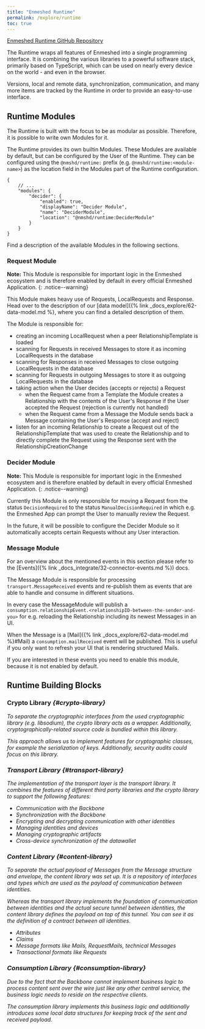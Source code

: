 ```yaml
---
title: "Enmeshed Runtime"
permalink: /explore/runtime
toc: true
---
```


[Enmeshed Runtime GitHub Repository](https://github.com/nmshd/cns-runtime)

The Runtime wraps all features of Enmeshed into a single programming interface. It is combining the various libraries to a powerful software stack, primarily based on TypeScript, which can be used on nearly every device on the world - and even in the browser.

Versions, local and remote data, synchronization, communication, and many more items are tracked by the Runtime in order to provide an easy-to-use interface.

## Runtime Modules

The Runtime is built with the focus to be as modular as possible. Therefore, it is possible to write own Modules for it.

The Runtime provides its own builtin Modules. These Modules are available by default, but can be configured by the User of the Runtime. They can be configured using the `@nmshd/runtime:` prefix (e.g. `@nmshd/runtime:<module-name>`) as the location field in the Modules part of the Runtime configuration.

```jsonc
{
    // ...
    "modules": {
        "decider": {
            "enabled": true,
            "displayName": "Decider Module",
            "name": "DeciderModule",
            "location": "@nmshd/runtime:DeciderModule"
        }
    }
}
```

Find a description of the available Modules in the following sections.

### Request Module

**Note:** This Module is responsible for important logic in the Enmeshed ecosystem and is therefore enabled by default in every official Enmeshed Application.
{: .notice--warning}

This Module makes heavy use of Requests, LocalRequests and Response. Head over to the description of our [data model]({% link _docs_explore/62-data-model.md %}, where you can find a detailed description of them.

The Module is responsible for:

-   creating an incoming LocalRequest when a peer RelationshipTemplate is loaded
-   scanning for Requests in received Messages to store it as incoming LocalRequests in the database
-   scanning for Responses in received Messages to close outgoing LocalRequests in the database
-   scanning for Requests in outgoing Messages to store it as outgoing LocalRequests in the database
-   taking action when the User decides (accepts or rejects) a Request
    -   when the Request came from a Template the Module creates a Relationship with the contents of the User's Response if the User accepted the Request (rejection is currently not handled)
    -   when the Request came from a Message the Module sends back a Message containing the User's Response (accept and reject)
-   listen for an incoming Relationship to create a Request out of the RelationshipTemplate that was used to create the Relationship and to directly complete the Request using the Response sent with the RelationshipCreationChange

### Decider Module

**Note:** This Module is responsible for important logic in the Enmeshed ecosystem and is therefore enabled by default in every official Enmeshed Application.
{: .notice--warning}

Currently this Module is only responsible for moving a Request from the status `DecisionRequired` to the status `ManualDecisionRequired` in which e.g. the Enmeshed App can prompt the User to manually review the Request.

In the future, it will be possible to configure the Decider Module so it automatically accepts certain Requests without any User interaction.

### Message Module

For an overview about the mentioned events in this section please refer to the [Events]({% link _docs_integrate/32-connector-events.md %}) docs.

The Message Module is responsible for processing `transport.MessageReceived` events and re-publish them as events that are able to handle and consume in different situations.

In every case the MessageModule will publish a `consumption.relationshipEvent.<relationshipID-between-the-sender-and-you>` for e.g. reloading the Relationship including its newest Messages in an UI.

When the Message is a [Mail]({% link _docs_explore/62-data-model.md %}#Mail) a `consumption.mailReceived` event will be published. This is useful if you only want to refresh your UI that is rendering structured Mails.

If you are interested in these events you need to enable this module, because it is not enabled by default.

## Runtime Building Blocks

### Crypto Library <a href="https://github.com/nmshd/cns-crypto"><i class="fab fa-fw fa-github"/></a> {#crypto-library}

To separate the cryptographic interfaces from the used cryptographic library (e.g. libsodium), the crypto library acts as a wrapper. Additionally, cryptographically-related source code is bundled within this library.

This approach allows us to implement features for cryptographic classes, for example the serialization of keys. Additionally, security audits could focus on this library.

### Transport Library <a href="https://github.com/nmshd/cns-transport"><i class="fab fa-fw fa-github"/></a> {#transport-library}

The implementation of the transport layer is the transport library. It combines the features of different third party libraries and the crypto library to support the following features:

-   Communication with the Backbone
-   Synchronization with the Backbone
-   Encrypting and decrypting communication with other identities
-   Managing identities and devices
-   Managing cryptographic artifacts
-   Cross-device synchronization of the datawallet

### Content Library <a href="https://github.com/nmshd/cns-content"><i class="fab fa-fw fa-github"/></a> {#content-library}

To separate the actual payload of Messages from the Message structure and envelope, the content library was set up. It is a repository of interfaces and types which are used as the payload of communication between identities.

Whereas the transport library implements the foundation of communication between identities and the actual secure tunnel between identities, the content library defines the payload on top of this tunnel. You can see it as the definition of a contract between all identities.

-   Attributes
-   Claims
-   Message formats like Mails, RequestMails, technical Messages
-   Transactional formats like Requests

### Consumption Library <a href="https://github.com/nmshd/cns-consumption"><i class="fab fa-fw fa-github"/></a> {#consumption-library}

Due to the fact that the Backbone cannot implement business logic to process content sent over the wire just like any other central service, the business logic needs to reside on the respective clients.

The consumption library implements this business logic and additionally introduces some local data structures for keeping track of the sent and received payload.
